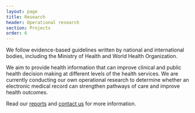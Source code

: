```yaml
---
layout: page
title: Research
header: Operational research
section: Projects
order: 6
---
```



<p class="lead">We follow evidence-based guidelines written by national and international bodies, including the Ministry of Health and World Health Organization.</p>

We aim to provide health information that can improve clinical and public health decision making at different levels of the health services. We are currently conducting our own operational research to determine whether an electronic medical record can strengthen pathways of care and improve health outcomes.

Read our [reports](/resources/reports) and [contact us](/contact) for more information.